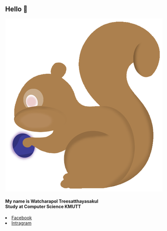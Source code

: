 <h2>Hello 👋</h2>
<center><img src="Image/Squrriel.png"></center>
<h4>My name is Watcharapol Treesatthayasakul<br> Study at Computer Science KMUTT</h4>
<li>
  <a href="https://www.facebook.com/watcharapol.treesatthayasakul.96"> Facebook </a>
</li>
<li>
  <a href="https://www.instagram.com/o.wt28_/"> Intragram </a>
</li>
